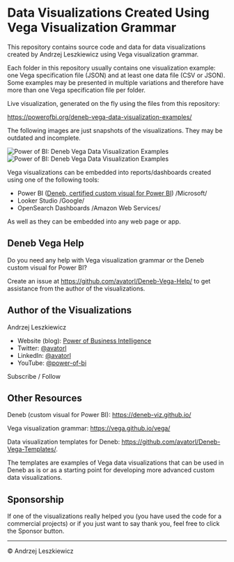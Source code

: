 # Data Visualizations Created Using Vega Visualization Grammar

This repository contains source code and data for data visualizations created by Andrzej Leszkiewicz using Vega visualization grammar.

Each folder in this repository usually contains one visualization example: one Vega specification file (JSON) and at least one data file (CSV or JSON). Some examples may be presented in multiple variations and therefore have more than one Vega specification file per folder.

Live visualization, generated on the fly using the files from this repository:

https://powerofbi.org/deneb-vega-data-visualization-examples/

The following images are just snapshots of the visualizations. They may be outdated and incomplete.

![Power of BI: Deneb Vega Data Visualization Examples](https://raw.githubusercontent.com/avatorl/Deneb-Vega/main/_images/vega-examples-tumbnails-1.png)
![Power of BI: Deneb Vega Data Visualization Examples](https://raw.githubusercontent.com/avatorl/Deneb-Vega/main/_images/vega-examples-tumbnails-2.png)

Vega visualizations can be embedded into reports/dashboards created using one of the following tools:
- Power BI ([Deneb, certified custom visual for Power BI](https://deneb-viz.github.io/)) /Microsoft/
- Looker Studio /Google/
- OpenSearch Dashboards /Amazon Web Services/
  
As well as they can be embedded into any web page or app.

## Deneb Vega Help

Do you need any help with Vega visualization grammar or the Deneb custom visual for Power BI?

Create an issue at https://github.com/avatorl/Deneb-Vega-Help/ to get assistance from the author of the visualizations.

## Author of the Visualizations

Andrzej Leszkiewicz
- Website (blog): [Power of Business Intelligence](https://powerofbi.org/)
- Twitter: [@avatorl](https://twitter.com/avatorl)
- LinkedIn: [@avatorl](https://www.linkedin.com/in/avatorl/)
- YouTube: [@power-of-bi](https://www.youtube.com/@power-of-bi)

Subscribe / Follow

## Other Resources

Deneb (custom visual for Power BI): https://deneb-viz.github.io/

Vega visualization grammar: https://vega.github.io/vega/

Data visualization templates for Deneb: https://github.com/avatorl/Deneb-Vega-Templates/.

The templates are examples of Vega data visualizations that can be used in Deneb as is or as a starting point for developing more advanced custom data visualizations.

## Sponsorship

If one of the visualizations really helped you (you have used the code for a commercial projects) or if you just want to say thank you, feel free to click the Sponsor button.

---

© Andrzej Leszkiewicz

